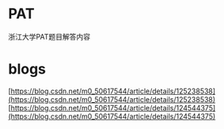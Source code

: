 # PAT
浙江大学PAT题目解答内容
# blogs
[https://blog.csdn.net/m0_50617544/article/details/125238538](https://blog.csdn.net/m0_50617544/article/details/125238538)
[https://blog.csdn.net/m0_50617544/article/details/124544375](https://blog.csdn.net/m0_50617544/article/details/124544375)
